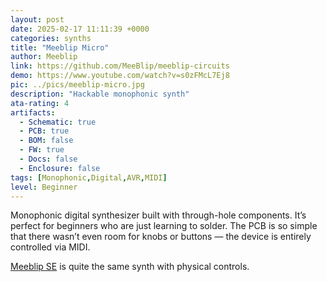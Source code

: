 ```yaml
---
layout: post
date: 2025-02-17 11:11:39 +0000
categories: synths
title: "Meeblip Micro"
author: Meeblip
link: https://github.com/MeeBlip/meeblip-circuits
demo: https://www.youtube.com/watch?v=s0zFMcL7Ej8
pic: ../pics/meeblip-micro.jpg
description: "Hackable monophonic synth"
ata-rating: 4
artifacts:
  - Schematic: true
  - PCB: true
  - BOM: false
  - FW: true
  - Docs: false
  - Enclosure: false
tags: [Monophonic,Digital,AVR,MIDI]
level: Beginner
---
```


Monophonic digital synthesizer built with through-hole components. It’s perfect for beginners who are just learning to solder. The PCB is so simple that there wasn’t even room for knobs or buttons — the device is entirely controlled via MIDI.

[Meeblip SE]({{site.baseurl}}/synths/meeblip-se) is quite the same synth with physical controls.